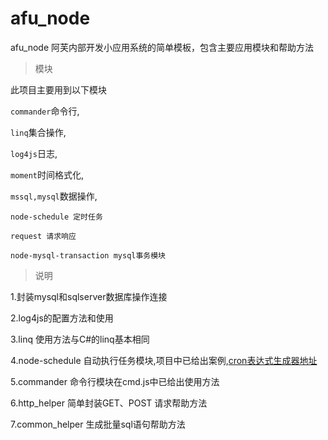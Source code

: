 # afu_node
afu_node 阿芙内部开发小应用系统的简单模板，包含主要应用模块和帮助方法

  > 模块
  
  此项目主要用到以下模块
  
  `commander`命令行,
  
  `linq`集合操作,
  
  `log4js`日志,
  
  `moment`时间格式化,
  
  `mssql,mysql`数据操作,
  
  `node-schedule 定时任务`

  `request 请求响应`

  `node-mysql-transaction mysql事务模块`
  
  > 说明 
  
  1.封装mysql和sqlserver数据库操作连接
  
  2.log4js的配置方法和使用
  
  3.linq 使用方法与C#的linq基本相同
  
  4.node-schedule 自动执行任务模块,项目中已给出案例,[cron表达式生成器地址](http://cron.qqe2.com/)
  
  5.commander 命令行模块在cmd.js中已给出使用方法

  6.http_helper 简单封装GET、POST 请求帮助方法

  7.common_helper 生成批量sql语句帮助方法
